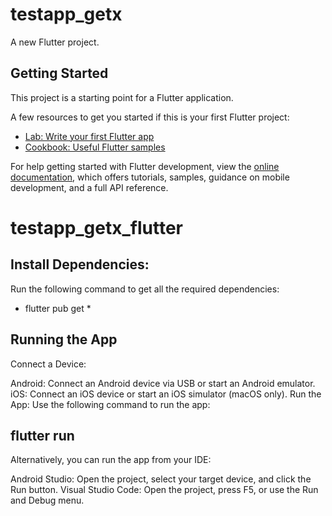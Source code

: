 # testapp_getx

A new Flutter project.

## Getting Started

This project is a starting point for a Flutter application.

A few resources to get you started if this is your first Flutter project:

- [Lab: Write your first Flutter app](https://docs.flutter.dev/get-started/codelab)
- [Cookbook: Useful Flutter samples](https://docs.flutter.dev/cookbook)

For help getting started with Flutter development, view the
[online documentation](https://docs.flutter.dev/), which offers tutorials,
samples, guidance on mobile development, and a full API reference.

# testapp_getx_flutter


## Install Dependencies:
Run the following command to get all the required dependencies:

* flutter pub get *
## Running the App
Connect a Device:

Android: Connect an Android device via USB or start an Android emulator.
iOS: Connect an iOS device or start an iOS simulator (macOS only).
Run the App:
Use the following command to run the app:

## flutter run
Alternatively, you can run the app from your IDE:

Android Studio: Open the project, select your target device, and click the Run button.
Visual Studio Code: Open the project, press F5, or use the Run and Debug menu.



